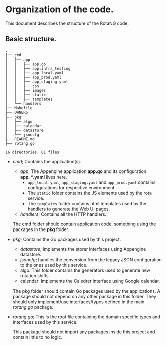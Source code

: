 # Organization of the code.

This document describes the structure of the RotaNG code.


## Basic structure.

```
.
├── cmd
│   ├── app
│   │   ├── app.go
│   │   ├── app.infra_testing
│   │   ├── app_local.yaml
│   │   ├── app_prod.yaml
│   │   ├── app_staging.yaml
│   │   ├── css
│   │   ├── images
│   │   ├── static
│   │   ├── templates
│   └── handlers
├── Makefile
├── OWNERS
├── pkg
│   ├── algo
│   ├── calendar
│   ├── datastore
│   └── jsoncfg
├── README.md
├── rotang.go

16 directories, 81 files
```

* *cmd*; Contains the application(s).
  * *app*; The Appengine application **app.go** and its configuration **app_*\**.yaml** lives here.
    * `app_local.yaml`, `app_staging.yaml` and `app_prod.yaml` contains configurations for respective environment.
    * The `static` folder contains the JS elements used by the rota service.
    * The `templates` folder contains html templates used by the handlers to generate the Web UI pages.
  * *handlers*; Contains all the HTTP handlers.

  The cmd folder should contain application code, something using the packages in the **pkg** folder.

* *pkg*; Contains the Go packages used by this project.
  * *datastore*; Implements the storer interfaces using Appengine datastore.
  * *jsoncfg*; handles the conversion from the legacy JSON configuration to the ones used by this service.
  * algo: This folder contains the generators used to generate new rotation shifts.
  * calendar: Implements the Caledrer interface using Google calendar.

  The pkg folder should contain Go packages used by the applications. A package should not depend on any other
  package in this folder. They should only implement/use interfaces/types defined in the main *rotang.go* package.

* *rotang.go*; This is the root file containing the domain specific types and interfaces used by this service.

  This package should not import any packages inside this project and contain little to no logic.
